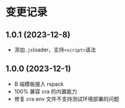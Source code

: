# 变更记录

## 1.0.1 (2023-12-8)

- 添加`.js`loader，支持`<script>`语法

## 1.0.0 (2023-12-1)

- B 端模板接入 rspack
- 100% 兼容 cra 的内置能力
- 修复 cra env 文件不支持测试环境部署的问题
